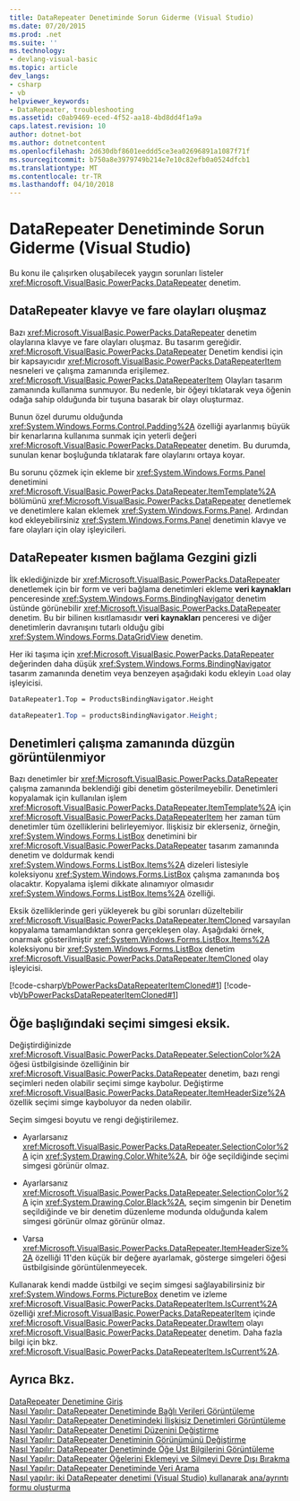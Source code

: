```yaml
---
title: DataRepeater Denetiminde Sorun Giderme (Visual Studio)
ms.date: 07/20/2015
ms.prod: .net
ms.suite: ''
ms.technology:
- devlang-visual-basic
ms.topic: article
dev_langs:
- csharp
- vb
helpviewer_keywords:
- DataRepeater, troubleshooting
ms.assetid: c0ab9469-eced-4f52-aa18-4bd8dd4f1a9a
caps.latest.revision: 10
author: dotnet-bot
ms.author: dotnetcontent
ms.openlocfilehash: 2d630dbf8601eeddd5ce3ea02696891a1087f71f
ms.sourcegitcommit: b750a8e3979749b214e7e10c82efb0a0524dfcb1
ms.translationtype: MT
ms.contentlocale: tr-TR
ms.lasthandoff: 04/10/2018
---
```

# <a name="troubleshooting-the-datarepeater-control-visual-studio"></a>DataRepeater Denetiminde Sorun Giderme (Visual Studio)
Bu konu ile çalışırken oluşabilecek yaygın sorunları listeler <xref:Microsoft.VisualBasic.PowerPacks.DataRepeater> denetim.  
  
## <a name="datarepeater-keyboard-and-mouse-events-are-not-raised"></a>DataRepeater klavye ve fare olayları oluşmaz  
 Bazı <xref:Microsoft.VisualBasic.PowerPacks.DataRepeater> denetim olaylarına klavye ve fare olayları oluşmaz. Bu tasarım gereğidir. <xref:Microsoft.VisualBasic.PowerPacks.DataRepeater> Denetim kendisi için bir kapsayıcıdır <xref:Microsoft.VisualBasic.PowerPacks.DataRepeaterItem> nesneleri ve çalışma zamanında erişilemez. <xref:Microsoft.VisualBasic.PowerPacks.DataRepeaterItem> Olayları tasarım zamanında kullanıma sunmuyor. Bu nedenle, bir öğeyi tıklatarak veya öğenin odağa sahip olduğunda bir tuşuna basarak bir olayı oluşturmaz.  
  
 Bunun özel durumu olduğunda <xref:System.Windows.Forms.Control.Padding%2A> özelliği ayarlanmış büyük bir kenarlarına kullanıma sunmak için yeterli değeri <xref:Microsoft.VisualBasic.PowerPacks.DataRepeater> denetim. Bu durumda, sunulan kenar boşluğunda tıklatarak fare olaylarını ortaya koyar.  
  
 Bu sorunu çözmek için ekleme bir <xref:System.Windows.Forms.Panel> denetimini <xref:Microsoft.VisualBasic.PowerPacks.DataRepeater.ItemTemplate%2A> bölümünü <xref:Microsoft.VisualBasic.PowerPacks.DataRepeater> denetlemek ve denetimlere kalan eklemek <xref:System.Windows.Forms.Panel>. Ardından kod ekleyebilirsiniz <xref:System.Windows.Forms.Panel> denetimin klavye ve fare olayları için olay işleyicileri.  
  
## <a name="the-datarepeater-is-partially-hidden-behind-the-binding-navigator"></a>DataRepeater kısmen bağlama Gezgini gizli  
 İlk eklediğinizde bir <xref:Microsoft.VisualBasic.PowerPacks.DataRepeater> denetlemek için bir form ve veri bağlama denetimleri ekleme **veri kaynakları** penceresinde <xref:System.Windows.Forms.BindingNavigator> denetim üstünde görünebilir <xref:Microsoft.VisualBasic.PowerPacks.DataRepeater> denetim. Bu bir bilinen kısıtlamasıdır **veri kaynakları** penceresi ve diğer denetimlerin davranışını tutarlı olduğu gibi <xref:System.Windows.Forms.DataGridView> denetim.  
  
 Her iki taşıma için <xref:Microsoft.VisualBasic.PowerPacks.DataRepeater> değerinden daha düşük <xref:System.Windows.Forms.BindingNavigator> tasarım zamanında denetim veya benzeyen aşağıdaki kodu ekleyin `Load` olay işleyicisi.  
  
```vb  
DataRepeater1.Top = ProductsBindingNavigator.Height  
```  
  
```csharp  
dataRepeater1.Top = productsBindingNavigator.Height;  
```  
  
## <a name="controls-are-not-displayed-correctly-at-run-time"></a>Denetimleri çalışma zamanında düzgün görüntülenmiyor  
 Bazı denetimler bir <xref:Microsoft.VisualBasic.PowerPacks.DataRepeater> çalışma zamanında beklendiği gibi denetim gösterilmeyebilir. Denetimleri kopyalamak için kullanılan işlem <xref:Microsoft.VisualBasic.PowerPacks.DataRepeater.ItemTemplate%2A> için <xref:Microsoft.VisualBasic.PowerPacks.DataRepeaterItem> her zaman tüm denetimler tüm özelliklerini belirleyemiyor. İlişkisiz bir eklerseniz, örneğin, <xref:System.Windows.Forms.ListBox> denetimini bir <xref:Microsoft.VisualBasic.PowerPacks.DataRepeater> tasarım zamanında denetim ve doldurmak kendi <xref:System.Windows.Forms.ListBox.Items%2A> dizeleri listesiyle koleksiyonu <xref:System.Windows.Forms.ListBox> çalışma zamanında boş olacaktır. Kopyalama işlemi dikkate alınamıyor olmasıdır <xref:System.Windows.Forms.ListBox.Items%2A> özelliği.  
  
 Eksik özelliklerinde geri yükleyerek bu gibi sorunları düzeltebilir <xref:Microsoft.VisualBasic.PowerPacks.DataRepeater.ItemCloned> varsayılan kopyalama tamamlandıktan sonra gerçekleşen olay. Aşağıdaki örnek, onarmak gösterilmiştir <xref:System.Windows.Forms.ListBox.Items%2A> koleksiyonu bir <xref:System.Windows.Forms.ListBox> denetim <xref:Microsoft.VisualBasic.PowerPacks.DataRepeater.ItemCloned> olay işleyicisi.  
  
 [!code-csharp[VbPowerPacksDataRepeaterItemCloned#1](../../../visual-basic/developing-apps/windows-forms/codesnippet/CSharp/troubleshooting-the-datarepeater-control-visual-studio_1.cs)]
 [!code-vb[VbPowerPacksDataRepeaterItemCloned#1](../../../visual-basic/developing-apps/windows-forms/codesnippet/VisualBasic/troubleshooting-the-datarepeater-control-visual-studio_1.vb)]  
  
## <a name="the-selection-symbol-on-the-item-header-is-missing"></a>Öğe başlığındaki seçimi simgesi eksik.  
 Değiştirdiğinizde <xref:Microsoft.VisualBasic.PowerPacks.DataRepeater.SelectionColor%2A> öğesi üstbilgisinde özelliğinin bir <xref:Microsoft.VisualBasic.PowerPacks.DataRepeater> denetim, bazı rengi seçimleri neden olabilir seçimi simge kaybolur. Değiştirme <xref:Microsoft.VisualBasic.PowerPacks.DataRepeater.ItemHeaderSize%2A> özellik seçimi simge kayboluyor da neden olabilir.  
  
 Seçim simgesi boyutu ve rengi değiştirilemez.  
  
-   Ayarlarsanız <xref:Microsoft.VisualBasic.PowerPacks.DataRepeater.SelectionColor%2A> için <xref:System.Drawing.Color.White%2A>, bir öğe seçildiğinde seçimi simgesi görünür olmaz.  
  
-   Ayarlarsanız <xref:Microsoft.VisualBasic.PowerPacks.DataRepeater.SelectionColor%2A> için <xref:System.Drawing.Color.Black%2A>, seçim simgenin bir Denetim seçildiğinde ve bir denetim düzenleme modunda olduğunda kalem simgesi görünür olmaz görünür olmaz.  
  
-   Varsa <xref:Microsoft.VisualBasic.PowerPacks.DataRepeater.ItemHeaderSize%2A> özelliği 11'den küçük bir değere ayarlamak, gösterge simgeleri öğesi üstbilgisinde görüntülenmeyecek.  
  
 Kullanarak kendi madde üstbilgi ve seçim simgesi sağlayabilirsiniz bir <xref:System.Windows.Forms.PictureBox> denetim ve izleme <xref:Microsoft.VisualBasic.PowerPacks.DataRepeaterItem.IsCurrent%2A> özelliği <xref:Microsoft.VisualBasic.PowerPacks.DataRepeaterItem> içinde <xref:Microsoft.VisualBasic.PowerPacks.DataRepeater.DrawItem> olayı <xref:Microsoft.VisualBasic.PowerPacks.DataRepeater> denetim. Daha fazla bilgi için bkz. <xref:Microsoft.VisualBasic.PowerPacks.DataRepeaterItem.IsCurrent%2A>.  
  
## <a name="see-also"></a>Ayrıca Bkz.  
 [DataRepeater Denetimine Giriş](../../../visual-basic/developing-apps/windows-forms/introduction-to-the-datarepeater-control-visual-studio.md)  
 [Nasıl Yapılır: DataRepeater Denetiminde Bağlı Verileri Görüntüleme](../../../visual-basic/developing-apps/windows-forms/how-to-display-bound-data-in-a-datarepeater-control-visual-studio.md)  
 [Nasıl Yapılır: DataRepeater Denetimindeki İlişkisiz Denetimleri Görüntüleme](../../../visual-basic/developing-apps/windows-forms/how-to-display-unbound-controls-in-a-datarepeater-control-visual-studio.md)  
 [Nasıl Yapılır: DataRepeater Denetimi Düzenini Değiştirme](../../../visual-basic/developing-apps/windows-forms/how-to-change-the-layout-of-a-datarepeater-control-visual-studio.md)  
 [Nasıl Yapılır: DataRepeater Denetiminin Görünümünü Değiştirme](../../../visual-basic/developing-apps/windows-forms/how-to-change-the-appearance-of-a-datarepeater-control-visual-studio.md)  
 [Nasıl Yapılır: DataRepeater Denetiminde Öğe Üst Bilgilerini Görüntüleme](../../../visual-basic/developing-apps/windows-forms/how-to-display-item-headers-in-a-datarepeater-control-visual-studio.md)  
 [Nasıl Yapılır: DataRepeater Öğelerini Eklemeyi ve Silmeyi Devre Dışı Bırakma](../../../visual-basic/developing-apps/windows-forms/how-to-disable-adding-and-deleting-datarepeater-items-visual-studio.md)  
 [Nasıl Yapılır: DataRepeater Denetiminde Veri Arama](../../../visual-basic/developing-apps/windows-forms/how-to-search-data-in-a-datarepeater-control-visual-studio.md)  
 [Nasıl yapılır: iki DataRepeater denetimi (Visual Studio) kullanarak ana/ayrıntı formu oluşturma](../../../visual-basic/developing-apps/windows-forms/how-to-create-a-master-detail-form-by-using-two-datarepeater-controls.md)
